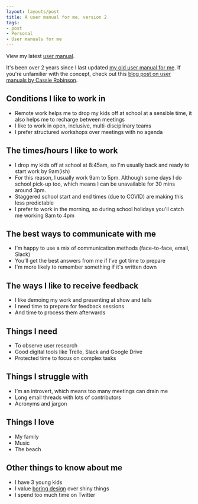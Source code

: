 ```yaml
---
layout: layouts/post
title: A user manual for me, version 2
tags:
- post
- Personal
- User manuals for me
---
```


View my latest [user manual](/blog/a-user-manual-for-me-version-3/).

It's been over 2 years since I last updated [my old user manual for me](/blog/a-user-manual-for-me/). If you're unfamilier with the concept, check out this [blog post on user manuals by Cassie Robinson](https://cassierobinson.medium.com/a-user-manual-for-me-d3a851fbc694).

## Conditions I like to work in
- Remote work helps me to drop my kids off at school at a sensible time, it also helps me to recharge between meetings
- I like to work in open, inclusive, multi-disciplinary teams
- I prefer structured workshops over meetings with no agenda

## The times/hours I like to work
- I drop my kids off at school at 8:45am, so I'm usually back and ready to start work by 9am(ish)
- For this reason, I usually work 9am to 5pm. Although some days I do school pick-up too, which means I can be unavailable for 30 mins around 3pm.
- Staggered school start and end times (due to COVID) are making this less predictable
- I prefer to work in the morning, so during school holidays you'll catch me working 8am to 4pm

## The best ways to communicate with me
- I’m happy to use a mix of communication methods (face-to-face, email, Slack)
- You’ll get the best answers from me if I’ve got time to prepare
- I'm more likely to remember something if it's written down

## The ways I like to receive feedback
- I like demoing my work and presenting at show and tells
- I need time to prepare for feedback sessions
- And time to process them afterwards

## Things I need
- To observe user research
- Good digital tools like Trello, Slack and Google Drive
- Protected time to focus on complex tasks

## Things I struggle with
- I’m an introvert, which means too many meetings can drain me
- Long email threads with lots of contributors
- Acronyms and jargon

## Things I love
- My family
- Music
- The beach

## Other things to know about me
- I have 3 young kids
- I value [boring design](https://capwatkins.com/blog/the-boring-designer) over shiny things
- I spend too much time on Twitter
